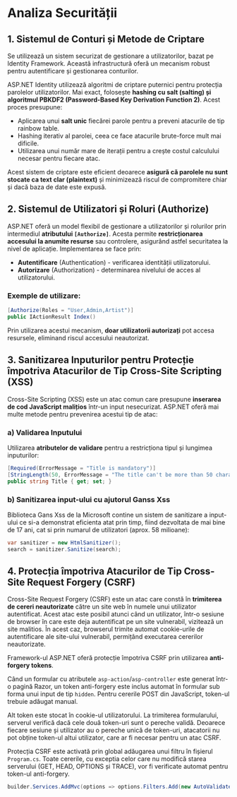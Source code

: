 # Analiza Securității

## 1. Sistemul de Conturi și Metode de Criptare

Se utilizează un sistem securizat de gestionare a utilizatorilor, bazat pe Identity Framework. Această infrastructură oferă un mecanism robust pentru autentificare și gestionarea conturilor.

ASP.NET Identity utilizează algoritmi de criptare puternici pentru protecția parolelor utilizatorilor. Mai exact, folosește **hashing cu salt (salting) și algoritmul PBKDF2 (Password-Based Key Derivation Function 2)**. Acest proces presupune:
- Aplicarea unui **salt unic** fiecărei parole pentru a preveni atacurile de tip rainbow table.
- Hashing iterativ al parolei, ceea ce face atacurile brute-force mult mai dificile.
- Utilizarea unui număr mare de iterații pentru a crește costul calculului necesar pentru fiecare atac.

Acest sistem de criptare este eficient deoarece **asigură că parolele nu sunt stocate ca text clar (plaintext)** și minimizează riscul de compromitere chiar și dacă baza de date este expusă.

## 2. Sistemul de Utilizatori și Roluri (Authorize)

ASP.NET oferă un model flexibil de gestionare a utilizatorilor și rolurilor prin intermediul **atributului `[Authorize]`**. Acesta permite **restricționarea accesului la anumite resurse** sau controlere, asigurând astfel securitatea la nivel de aplicație. Implementarea se face prin:
- **Autentificare** (Authentication) - verificarea identității utilizatorului.
- **Autorizare** (Authorization) - determinarea nivelului de acces al utilizatorului.

### Exemple de utilizare:
```csharp
[Authorize(Roles = "User,Admin,Artist")]
public IActionResult Index()
```

Prin utilizarea acestui mecanism, **doar utilizatorii autorizați** pot accesa resursele, eliminand riscul accesului neautorizat.

## 3. Sanitizarea Inputurilor pentru Protecție împotriva Atacurilor de Tip Cross-Site Scripting (XSS)

Cross-Site Scripting (XSS) este un atac comun care presupune **inserarea de cod JavaScript malițios** într-un input nesecurizat. ASP.NET oferă mai multe metode pentru prevenirea acestui tip de atac:

### a) **Validarea Inputului**
Utilizarea **atributelor de validare** pentru a restricționa tipul și lungimea inputurilor:
```csharp
[Required(ErrorMessage = "Title is mandatory")]
[StringLength(50, ErrorMessage = "The title can't be more than 50 characters")]
public string Title { get; set; }
```

### b) **Sanitizarea input-ului cu ajutorul Ganss Xss**
Biblioteca Gans Xss de la Microsoft contine un sistem de sanitizare a input-ului ce si-a demonstrat eficienta atat prin timp, fiind dezvoltata de mai bine de 17 ani, cat si prin numarul de utilizatori (aprox. 58 milioane):

```csharp
var sanitizer = new HtmlSanitizer();
search = sanitizer.Sanitize(search);
```

## 4. Protecția împotriva Atacurilor de Tip Cross-Site Request Forgery (CSRF)  

Cross-Site Request Forgery (CSRF) este un atac care constă în **trimiterea de cereri neautorizate** către un site web în numele unui utilizator autentificat.
Acest atac este posibil atunci când un utilizator, într-o sesiune de browser în care este deja autentificat pe un site vulnerabil, vizitează un site malitios.
În acest caz, browserul trimite automat cookie-urile de autentificare ale site-ului vulnerabil, permițând executarea cererilor neautorizate.  

Framework-ul ASP.NET oferă protecție împotriva CSRF prin utilizarea **anti-forgery tokens**.

Când un formular cu atributele `asp-action`/`asp-controller` este generat într-o pagină Razor, un token anti-forgery este inclus automat în formular sub forma unui input de tip `hidden`.
Pentru cererile POST din JavaScript, token-ul trebuie adăugat manual.

Alt token este stocat în cookie-ul utilizatorului. La trimiterea formularului, serverul verifică dacă cele două token-uri sunt o pereche validă.
Deoarece fiecare sesiune și utilizator au o pereche unică de token-uri, atacatorii nu pot obține token-ul altui utilizator, care ar fi necesar pentru un atac CSRF.

Protecția CSRF este activată prin global adăugarea unui filtru în fișierul `Program.cs`.
Toate cererile, cu exceptia celor care nu modifică starea serverului (GET, HEAD, OPTIONS și TRACE), vor fi verificate automat pentru token-ul anti-forgery.

```csharp
builder.Services.AddMvc(options => options.Filters.Add(new AutoValidateAntiforgeryTokenAttribute()));
```
